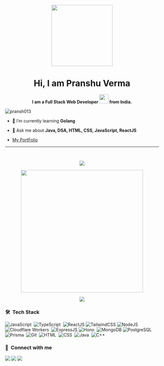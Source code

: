 <p align="center"><img src="https://media.giphy.com/media/M9gbBd9nbDrOTu1Mqx/giphy.gif" width="200"/></p>
<h1 align="center">Hi, I am Pranshu Verma </h1>

**<p align="center" width="150px"> I am a Full Stack Web Developer <img src="https://media.giphy.com/media/WUlplcMpOCEmTGBtBW/giphy.gif" width="30"> from India.</p>**

<p align="left"> <img src="https://komarev.com/ghpvc/?username=pransh013&label=Profile%20views&color=0e75b6&style=flat" alt="pransh013" /></p>

- 🌱 I’m currently learning **Golang**

- 💬 Ask me about **Java, DSA, HTML, CSS, JavaScript, ReactJS**   
- <a href="https://pransh-portfolio.vercel.app/">My PortFolio</a>
<hr>
<br>

<p align="center"><img src="https://github-readme-stats.vercel.app/api/top-langs/?username=Pransh013&layout=compact&hide=TSQL&theme=chartreuse-dark"></p>
<p align="center" ><img src="https://github-readme-stats.vercel.app/api?username=Pransh013&count_private=true&show_icons=true&&theme=chartreuse-dark&include_all_commits=true" width="400"></p> 
<p align="center" ><img src="https://github-readme-streak-stats.herokuapp.com/?user=Pransh013&theme=chartreuse-dark"></p>

### 🛠 &nbsp;Tech Stack

![JavaScript](https://img.shields.io/badge/-JavaScript-05122A?style=flat&logo=javascript)&nbsp;
![TypeScript](https://img.shields.io/badge/-TypeScript-05122A?style=flat&logo=typescript&logoColor=007ACC)&nbsp;
![ReactJS](https://img.shields.io/badge/-ReactJS-61DAFB?style=flat&logo=react&logoColor=blue&color=05122A&labelColor=05122A)
![TailwindCSS](https://img.shields.io/badge/-Tailwind_CSS-38B2AC?style=flat&logo=tailwind-css&color=05122A&labelColor=05122A)
![NodeJS](https://img.shields.io/badge/-NodeJS-05122A?style=flat&logo=node.js&logoColor=339933)&nbsp;
![Cloudflare Workers](https://img.shields.io/badge/-Cloudflare%20Workers-05122A?style=flat&logo=cloudflareworkers)&nbsp;
![ExpressJS](https://img.shields.io/badge/-ExpressJS-000000?style=flat&logo=express&logoColor=white&color=05122A&labelColor=05122A)
![Hono](https://img.shields.io/badge/-Hono-05122A?style=flat&logo=Hono&logoColor=FFA518)&nbsp;
![MongoDB](https://img.shields.io/badge/-MongoDB-47A248?style=flat&logo=mongodb&logoColor=green&color=05122A&labelColor=05122A)
![PostgreSQL](https://img.shields.io/badge/-PostgreSQL-05122A?style=flat&logo=postgresql)&nbsp;
![Prisma](https://img.shields.io/badge/-Prisma-05122A?style=flat&logo=prisma&logoColor=white)&nbsp;
![Git](https://img.shields.io/badge/-Git-05122A?style=flat&logo=git)&nbsp;
![HTML](https://img.shields.io/badge/-HTML-05122A?style=flat&logo=HTML5)&nbsp;
![CSS](https://img.shields.io/badge/-CSS-05122A?style=flat&logo=CSS3&logoColor=1572B6)&nbsp;
![Java](https://img.shields.io/badge/-Java-05122A?style=flat&logo=Java&logoColor=FFA518)&nbsp;
![C++](https://img.shields.io/badge/-C++-05122A?style=flat&logo=C%2B%2B&logoColor=00599C)&nbsp;

### :link: &nbsp;Connect with me

<p align="left">
<a href="https://www.linkedin.com/in/pransshhh/"><img src="https://img.shields.io/badge/-LinkedIn-0077B5?style=for-the-badge&logo=Linkedin&logoColor=white"/></a>
<a href="https://twitter.com/Pranssshhh"><img src="https://img.shields.io/badge/-Twitter-0077B5?style=for-the-badge&logo=Twitter&logoColor=white"/></a>
<a href="mailto:pranshuverma1601@gmail.com"><img src="https://img.shields.io/badge/-Email-D14836?style=for-the-badge&logo=Gmail&logoColor=white"/></a>
</p>
